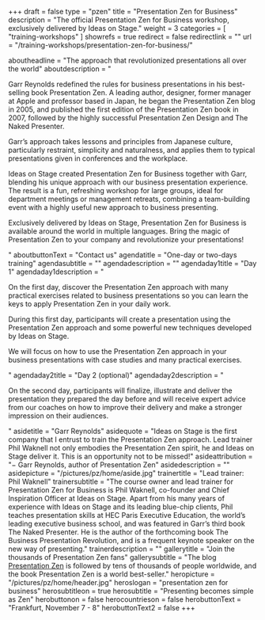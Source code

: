 +++
draft		= false
type		= "pzen"
title		= "Presentation Zen for Business"
description = "The official Presentation Zen for Business workshop, exclusively delivered by Ideas on Stage."
weight		= 3
categories	= [ "training-workshops" ]
showrefs	= true
redirect	= false
redirectlink = ""
url 		= "/training-workshops/presentation-zen-for-business/"

aboutheadline    = "The approach that revolutionized presentations all over the world"
aboutdescription = "<p>Garr Reynolds redefined the rules for business presentations in his best-selling book Presentation Zen. A leading author, designer, former manager at Apple and professor based in Japan, he began the Presentation Zen blog in 2005, and published the first edition of the Presentation Zen book in 2007, followed by the highly successful Presentation Zen Design and The Naked Presenter.</p><p>Garr’s approach takes lessons and principles from Japanese culture, particularly restraint, simplicity and naturalness, and applies them to typical presentations given in conferences and the workplace.</p><p>Ideas on Stage created Presentation Zen for Business together with Garr, blending his unique approach with our business presentation experience. The result is a fun, refreshing workshop for large groups, ideal for department meetings or management retreats, combining a team-building event with a highly useful new approach to business presenting.</p><p>Exclusively delivered by Ideas on Stage, Presentation Zen for Business is available around the world in multiple languages. Bring the magic of Presentation Zen to your company and revolutionize your presentations!</p>"
aboutbuttonText  = "Contact us"
agendatitle    = "One-day or two-days training"
agendasubtitle = ""
agendadescription = ""
agendaday1title = "Day 1"
agendaday1description = "<p>On the first day, discover the Presentation Zen approach with many practical exercises related to business presentations so you can learn the keys to apply Presentation Zen in your daily work.</p><p>During this first day, participants will create a presentation using the Presentation Zen approach and some powerful new techniques developed by Ideas on Stage.</p><p>We will focus on how to use the Presentation Zen approach in your business presentations with case studies and many practical exercises.</p>"
agendaday2title = "Day 2 (optional)"
agendaday2description = "<p><p>On the second day, participants will finalize, illustrate and deliver the presentation they prepared the day before and will receive expert advice from our coaches on how to improve their delivery and make a stronger impression on their audiences.</p>"
asidetitle    = "Garr Reynolds"
asidequote = "Ideas on Stage is the first company that I entrust to train the Presentation Zen approach. Lead trainer Phil Waknell not only embodies the Presentation Zen spirit, he and Ideas on Stage deliver it. This is an opportunity not to be missed!"
asideattribution	= "− Garr Reynolds, author of Presentation Zen"
asidedescription = ""
asidepicture = "/pictures/pz/home/aside.jpg"
trainertitle    = "Lead trainer: Phil Waknell"
trainersubtitle = "The course owner and lead trainer for Presentation Zen for Business is Phil Waknell, co-founder and Chief Inspiration Officer at Ideas on Stage. Apart from his many years of experience with Ideas on Stage and its leading blue-chip clients, Phil teaches presentation skills at HEC Paris Executive Education, the world’s leading executive business school, and was featured in Garr’s third book The Naked Presenter. He is the author of the forthcoming book The Business Presentation Revolution, and is a frequent keynote speaker on the new way of presenting."
trainerdescription = ""
gallerytitle    = "Join the thousands of Presentation Zen fans"
gallerysubtitle = "The blog [Presentation Zen](http://www.presentationzen.com/) is followed by tens of thousands of people worldwide, and the book Presentation Zen is a world best-seller."
heropicture	    = "/pictures/pz/home/header.jpg"
heroslogan      = "presentation<span class='zengray zenregular'> zen</span><span class='zenregular'> for business</span>"
herosubtitleon  = true
herosubtitle    = "Presenting becomes simple as Zen"
herobuttonon    = false
herocountrieson = false
herobuttonText  = "Frankfurt, November 7 - 8"
herobuttonText2	= false
+++

